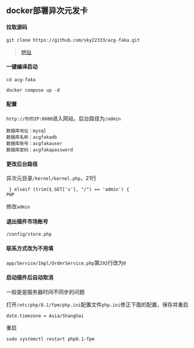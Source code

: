 ## docker部署异次元发卡

#### 拉取源码
```
git clone https://github.com/sky22333/acg-faka.git
```
>[地址](https://github.com/sky22333/acg-faka)

#### 一键编译启动
```
cd acg-faka
```
```
docker compose up -d
```

#### 配置

`http://你的IP:8080`进入网站，后台路径为`/admin`


```
数据库地址：mysql
数据库名称：acgfakadb
数据库账号：acgfakauser
数据库密码：acgfakapassword
```



#### 更改后台路径

异次元目录`/kernel/kernel.php`，21行 
```
 } elseif (trim($_GET['s'], "/") == 'admin') {
PHP
```
修改`admin`

#### 退出插件市场账号
```
/config/store.php
```

#### 联系方式改为不用填
`app/Service/Impl/OrderService.php`第`292`行改为`0`

#### 启动插件后自动取消

一般是是服务器时间不同步的问题

打开`/etc/php/8.1/fpm/php.ini`配置文件`php.ini`修正下面的配置，保存并重启

`date.timezone = Asia/Shanghai`

重启
```
sudo systemctl restart php8.1-fpm
```
